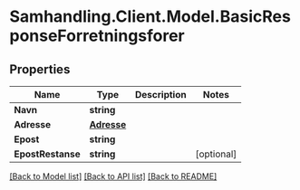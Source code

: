 # Samhandling.Client.Model.BasicResponseForretningsforer

## Properties

Name | Type | Description | Notes
------------ | ------------- | ------------- | -------------
**Navn** | **string** |  | 
**Adresse** | [**Adresse**](Adresse.md) |  | 
**Epost** | **string** |  | 
**EpostRestanse** | **string** |  | [optional] 

[[Back to Model list]](../../README.md#documentation-for-models) [[Back to API list]](../../README.md#documentation-for-api-endpoints) [[Back to README]](../../README.md)

